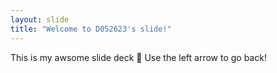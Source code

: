 ```yaml
---
layout: slide
title: "Welcome to D052623's slide!"
---
```

This is my awsome slide deck :tada:
Use the left arrow to go back!
